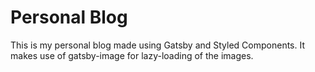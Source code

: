 # Personal Blog

This is my personal blog made using Gatsby and Styled Components. It makes use of gatsby-image
for lazy-loading of the images.

